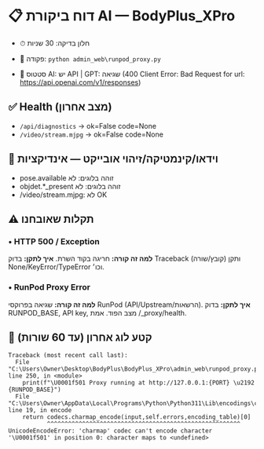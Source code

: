 # 📋 דוח ביקורת AI — BodyPlus_XPro

- ⏱ חלון בדיקה: 30 שניות
- 🧭 פקודה: `python admin_web\runpod_proxy.py`

- 🤖 סטטוס AI: יש API | GPT: שגיאה (400 Client Error: Bad Request for url: https://api.openai.com/v1/responses)

## ✅ Health (מצב אחרון)
- `/api/diagnostics` → ok=False code=None
- `/video/stream.mjpg` → ok=False code=None

## 🎥 וידאו/קינמטיקה/זיהוי אובייקט — אינדיקציות
- pose.available זוהה בלוגים: לא
- objdet.*_present זוהה בלוגים: לא
- /video/stream.mjpg: לא OK

## ⚠️ תקלות שאובחנו
### • HTTP 500 / Exception
**למה זה קורה:** חריגה בקוד השרת.
**איך לתקן:** בדוק Traceback (קובץ/שורה) ותקן None/KeyError/TypeError וכו׳.

### • RunPod Proxy Error
**למה זה קורה:** שגיאה בפרוקסי RunPod (API/Upstream/הרשאות).
**איך לתקן:** בדוק RUNPOD_BASE, API key, מצב הפוד. אמת ‎/_proxy/health‎.


## 🧾 קטע לוג אחרון (עד 60 שורות)
```text
Traceback (most recent call last):
  File "C:\Users\Owner\Desktop\BodyPlus\BodyPlus_XPro\admin_web\runpod_proxy.py", line 250, in <module>
    print(f"\U0001f501 Proxy running at http://127.0.0.1:{PORT} \u2192 {RUNPOD_BASE}")
  File "C:\Users\Owner\AppData\Local\Programs\Python\Python311\Lib\encodings\cp1255.py", line 19, in encode
    return codecs.charmap_encode(input,self.errors,encoding_table)[0]
           ^^^^^^^^^^^^^^^^^^^^^^^^^^^^^^^^^^^^^^^^^^^^^^^^^^^^^^^
UnicodeEncodeError: 'charmap' codec can't encode character '\U0001f501' in position 0: character maps to <undefined>
```